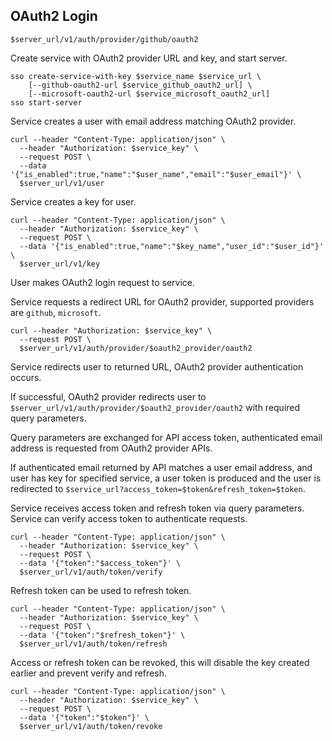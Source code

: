 ## OAuth2 Login

`$server_url/v1/auth/provider/github/oauth2`

Create service with OAuth2 provider URL and key, and start server.

```shell
sso create-service-with-key $service_name $service_url \
    [--github-oauth2-url $service_github_oauth2_url] \
    [--microsoft-oauth2-url $service_microsoft_oauth2_url]
sso start-server
```

Service creates a user with email address matching OAuth2 provider.

```shell
curl --header "Content-Type: application/json" \
  --header "Authorization: $service_key" \
  --request POST \
  --data '{"is_enabled":true,"name":"$user_name","email":"$user_email"}' \
  $server_url/v1/user
```

Service creates a key for user.

```shell
curl --header "Content-Type: application/json" \
  --header "Authorization: $service_key" \
  --request POST \
  --data '{"is_enabled":true,"name":"$key_name","user_id":"$user_id"}' \
  $server_url/v1/key
```

User makes OAuth2 login request to service.

Service requests a redirect URL for OAuth2 provider, supported providers are `github`, `microsoft`.

```shell
curl --header "Authorization: $service_key" \
  --request POST \
  $server_url/v1/auth/provider/$oauth2_provider/oauth2
```

Service redirects user to returned URL, OAuth2 provider authentication occurs.

If successful, OAuth2 provider redirects user to `$server_url/v1/auth/provider/$oauth2_provider/oauth2` with required query parameters.

Query parameters are exchanged for API access token, authenticated email address is requested from OAuth2 provider APIs.

If authenticated email returned by API matches a user email address, and user has key for specified service, a user token is produced and the user is redirected to `$service_url?access_token=$token&refresh_token=$token`.

Service receives access token and refresh token via query parameters. Service can verify access token to authenticate requests.

```shell
curl --header "Content-Type: application/json" \
  --header "Authorization: $service_key" \
  --request POST \
  --data '{"token":"$access_token"}' \
  $server_url/v1/auth/token/verify
```

Refresh token can be used to refresh token.

```shell
curl --header "Content-Type: application/json" \
  --header "Authorization: $service_key" \
  --request POST \
  --data '{"token":"$refresh_token"}' \
  $server_url/v1/auth/token/refresh
```

Access or refresh token can be revoked, this will disable the key created earlier and prevent verify and refresh.

```shell
curl --header "Content-Type: application/json" \
  --header "Authorization: $service_key" \
  --request POST \
  --data '{"token":"$token"}' \
  $server_url/v1/auth/token/revoke
```
